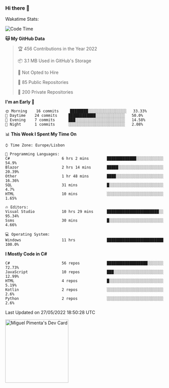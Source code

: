 ### Hi there 👋

<!--
**miguelpimenta/miguelpimenta** is a ✨ _special_ ✨ repository because its `README.md` (this file) appears on your GitHub profile.

Here are some ideas to get you started:

- 🔭 I’m currently working on ...
- 🌱 I’m currently learning ...
- 👯 I’m looking to collaborate on ...
- 🤔 I’m looking for help with ...
- 💬 Ask me about ...
- 📫 How to reach me: ...
- 😄 Pronouns: ...
- ⚡ Fun fact: ...
-->

Wakatime Stats:
<!--START_SECTION:waka-->
![Code Time](http://img.shields.io/badge/Code%20Time-0%20secs-blue)

**🐱 My GitHub Data** 

> 🏆 456 Contributions in the Year 2022
 > 
> 📦 3.1 MB Used in GitHub's Storage 
 > 
> 🚫 Not Opted to Hire
 > 
> 📜 85 Public Repositories 
 > 
> 🔑 200 Private Repositories  
 > 
**I'm an Early 🐤** 

```text
🌞 Morning    16 commits     ████████░░░░░░░░░░░░░░░░░   33.33% 
🌆 Daytime    24 commits     ████████████░░░░░░░░░░░░░   50.0% 
🌃 Evening    7 commits      ███░░░░░░░░░░░░░░░░░░░░░░   14.58% 
🌙 Night      1 commits      ░░░░░░░░░░░░░░░░░░░░░░░░░   2.08%

```


📊 **This Week I Spent My Time On** 

```text
⌚︎ Time Zone: Europe/Lisbon

💬 Programming Languages: 
C#                       6 hrs 2 mins        █████████████░░░░░░░░░░░░   54.9% 
Blazor                   2 hrs 14 mins       █████░░░░░░░░░░░░░░░░░░░░   20.39% 
Other                    1 hr 48 mins        ████░░░░░░░░░░░░░░░░░░░░░   16.36% 
SQL                      31 mins             █░░░░░░░░░░░░░░░░░░░░░░░░   4.7% 
HTML                     10 mins             ░░░░░░░░░░░░░░░░░░░░░░░░░   1.65%

🔥 Editors: 
Visual Studio            10 hrs 29 mins      ███████████████████████░░   95.34% 
Ssms                     30 mins             █░░░░░░░░░░░░░░░░░░░░░░░░   4.66%

💻 Operating System: 
Windows                  11 hrs              █████████████████████████   100.0%

```

**I Mostly Code in C#** 

```text
C#                       56 repos            ██████████████████░░░░░░░   72.73% 
JavaScript               10 repos            ███░░░░░░░░░░░░░░░░░░░░░░   12.99% 
HTML                     4 repos             █░░░░░░░░░░░░░░░░░░░░░░░░   5.19% 
Kotlin                   2 repos             ░░░░░░░░░░░░░░░░░░░░░░░░░   2.6% 
Python                   2 repos             ░░░░░░░░░░░░░░░░░░░░░░░░░   2.6%

```



 Last Updated on 27/05/2022 18:50:28 UTC
<!--END_SECTION:waka-->

<a href="https://app.daily.dev/MiguelPimenta"><img src="https://api.daily.dev/devcards/05b7ad917b6047f3b1368fb0fe084ad8.png?r=sx6" width="200" alt="Miguel Pimenta's Dev Card"/></a>
